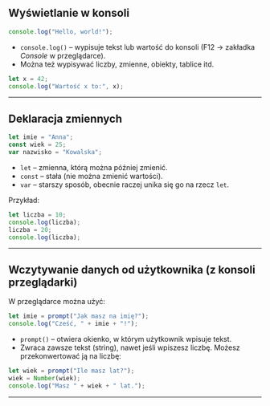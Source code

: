 
## Wyświetlanie w konsoli

```js
console.log("Hello, world!");
```

- `console.log()` – wypisuje tekst lub wartość do konsoli (F12 → zakładka *Console* w przeglądarce).
- Można też wypisywać liczby, zmienne, obiekty, tablice itd.

```js
let x = 42;
console.log("Wartość x to:", x);
```

---

## Deklaracja zmiennych

```js
let imie = "Anna";
const wiek = 25;
var nazwisko = "Kowalska";
```

- `let` – zmienna, którą można później zmienić.
- `const` – stała (nie można zmienić wartości).
- `var` – starszy sposób, obecnie raczej unika się go na rzecz `let`.

Przykład:

```js
let liczba = 10;
console.log(liczba);
liczba = 20;
console.log(liczba);
```

---

## Wczytywanie danych od użytkownika (z konsoli przeglądarki)

W przeglądarce można użyć:

```js
let imie = prompt("Jak masz na imię?");
console.log("Cześć, " + imie + "!");
```

- `prompt()` – otwiera okienko, w którym użytkownik wpisuje tekst.
- Zwraca zawsze tekst (string), nawet jeśli wpiszesz liczbę. Możesz przekonwertować ją na liczbę:

```js
let wiek = prompt("Ile masz lat?");
wiek = Number(wiek);
console.log("Masz " + wiek + " lat.");
```

---

